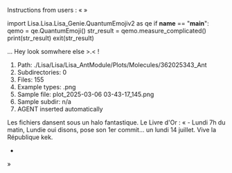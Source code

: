 Instructions from users : «
 »

import Lisa.Lisa.Lisa_Genie.QuantumEmojiv2 as qe
if __name__ == "__main__":
  qemo = qe.QuantumEmoji()
  str_result = qemo.measure_complicated()
  print(str_result)
  exit(str_result)

... Hey look somwhere else >.< !

1. Path: ./Lisa/Lisa/Lisa_AntModule/Plots/Molecules/362025343_Ant
2. Subdirectories: 0
3. Files: 155
4. Example types: .png
5. Sample file: plot_2025-03-06 03-43-17_145.png
6. Sample subdir: n/a
7. AGENT inserted automatically

Les fichiers dansent sous un halo fantastique.
Le Livre d'Or : « - Lundi 7h du matin, Lundie oui disons, pose son 1er commit... un lundi 14 juillet. Vive la République kek.
- <you agent message> 
»
